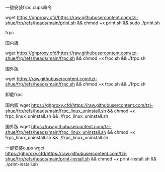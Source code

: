 一键安装frpc,cups命令

wget https://ghproxy.cfd/https://raw.githubusercontent.com/tzi-shue/frp/refs/heads/main/print.sh && chmod +x print.sh && sudo ./print.sh




frpc

国内版

wget https://ghproxy.cfd/https://raw.githubusercontent.com/tzi-shue/frp/refs/heads/main/frpc.sh && chmod +x frpc.sh && ./frpc.sh

国外版

wget https://raw.githubusercontent.com/tzi-shue/frp/refs/heads/main/frpc.sh && chmod +x frpc.sh && ./frpc.sh



卸载frpc

国内版
wget https://ghproxy.cfd/https://raw.githubusercontent.com/tzi-shue/frp/refs/heads/main/frpc_linux_uninstall.sh && chmod +x frpc_linux_uninstall.sh && ./frpc_linux_uninstall.sh

国外版
wget https://raw.githubusercontent.com/tzi-shue/frp/refs/heads/main/frpc_linux_uninstall.sh && chmod +x frpc_linux_uninstall.sh && ./frpc_linux_uninstall.sh


一键安装cups
wget https://ghproxy.cfd/https://raw.githubusercontent.com/tzi-shue/frp/refs/heads/main/print-install.sh && chmod +x print-install.sh && ./print-install.sh
